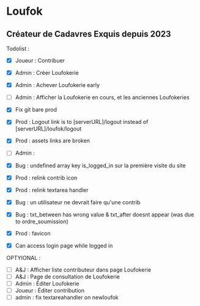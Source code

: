 # Loufok

## Créateur de Cadavres Exquis depuis 2023

Todolist :

-   [x] Joueur : Contribuer
-   [x] Admin : Créer Loufokerie
-   [x] Admin : Achever Loufokerie early
-   [ ] Admin : Afficher la Loufokerie en cours, et les anciennes Loufokeries
-   [x] Fix git bare prod
-   [x] Prod : Logout link is to [serverURL]/logout instead of [serverURL]/loufok/logout
-   [x] Prod : assets links are broken
-   [ ] Admin :

-   [x] Bug : undefined array key is_logged_in sur la première visite du site
-   [x] Prod : relink contrib icon
-   [x] Prod : relink textarea handler
-   [x] Bug : un utilisateur ne devrait faire qu'une contrib
-   [x] Bug : txt_between has wrong value & txt_after doesnt appear (was due to ordre_soumission)
-   [x] Prod : favicon
-   [x] Can access login page while logged in

OPTYIONAL :

-   [ ] A&J : Afficher liste contributeur dans page Loufokerie
-   [ ] A&J : Page de consultation de Loufokerie
-   [ ] Admin : Éditer Loufokerie
-   [ ] Joueur : Éditer contribution
-   [ ] admin : fix textareahandler on newloufok
